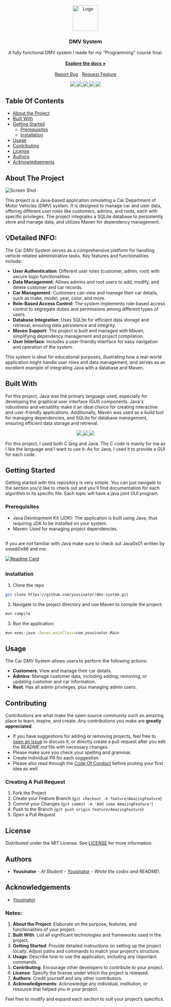 <br/>
<p align="center">
  <a href="https://github.com/Yousinator/dmv-system">
    <img src="https://github.com/ShaanCoding/ReadME-Generator/blob/main/images/logo.png" alt="Logo" width="80" height="80">
  </a>

  <h3 align="center">DMV System</h3>

  <p align="center">
    A fully functional DMV system I made for my "Programming" course final. 
    <br/>
    <br/>
    <a href="https://github.com/Yousinator/dmv-system"><strong>Explore the docs »</strong></a>
    <br/>
    <br/>
    <a href="https://github.com/Yousinator/dmv-system/issues">Report Bug</a>
    .
    <a href="https://github.com/Yousinator/dmv-system/issues">Request Feature</a>
  </p>
</p>
<p align="center">
  <a href="">
<img src="https://img.shields.io/github/downloads/Yousinator/dmv-system/total"> <img src ="https://img.shields.io/github/contributors/Yousinator/dmv-system?color=dark-green"> <img src ="https://img.shields.io/github/forks/Yousinator/dmv-system?style=social"> <img src ="https://img.shields.io/github/stars/Yousinator/dmv-system?style=social"> <img src ="https://img.shields.io/github/license/Yousinator/dmv-system">
  </a>
</p>

## Table Of Contents

- [About the Project](#about-the-project)
- [Built With](#built-with)
- [Getting Started](#getting-started)
  - [Prerequisites](#prerequisites)
  - [Installation](#installation)
- [Usage](#usage)
- [Contributing](#contributing)
- [License](#license)
- [Authors](#authors)
- [Acknowledgements](#acknowledgements)

## About The Project

![Screen Shot](https://i.pinimg.com/originals/9c/8c/db/9c8cdbb2bd7b637edd5b3a767b74153a.gif)

This project is a Java-based application simulating a Car Department of Motor Vehicles (DMV) system. It is designed to manage car and user data, offering different user roles like customers, admins, and roots, each with specific privileges. The project integrates a SQLite database to persistently store and manage data, and utilizes Maven for dependency management.

## 💡Detailed INFO:

The Car DMV System serves as a comprehensive platform for handling vehicle-related administrative tasks. Key features and functionalities include:

- **User Authentication**: Different user roles (customer, admin, root) with secure login functionalities.
- **Data Management**: Allows admins and root users to add, modify, and delete customer and car records.
- **Car Management**: Customers can view and manage their car details, such as make, model, year, color, and more.
- **Role-Based Access Control**: The system implements role-based access control to segregate duties and permissions among different types of users.
- **Database Integration**: Uses SQLite for efficient data storage and retrieval, ensuring data persistence and integrity.
- **Maven Support**: The project is built and managed with Maven, simplifying dependency management and project compilation.
- **User Interface**: Includes a user-friendly interface for easy navigation and operation of the system.

This system is ideal for educational purposes, illustrating how a real-world application might handle user roles and data management, and serves as an excellent example of integrating Java with a database and Maven.

## Built With

For this project, Java was the primary language used, especially for developing the graphical user interface (GUI) components. Java's robustness and versatility make it an ideal choice for creating interactive and user-friendly applications. Additionally, Maven was used as a build tool for managing dependencies, and SQLite for database management, ensuring efficient data storage and retrieval.

<p align="center">
  <a href="">
    <img src="https://img.shields.io/badge/Written%20in-Java-red.svg">
    <img src="https://img.shields.io/badge/Build%20Tool-Maven-C71A36.svg">
    <img src="https://img.shields.io/badge/Database-SQLite-003B57.svg">
  </a>
</p>

For this project, I used both C lang and Java. The C code is mainly for me as I like the language and I want to use it. As for Java, I used it to provide a GUI for each code.

## Getting Started

Getting started with this repository is very simple. You can just navigate to the section you'd like to check out and you'll find documentation for each algorithm in its specific file. Each topic will have a java joint GUI program.

### Prerequisites

- Java Development Kit (JDK): The application is built using Java, thus requiring JDK to be installed on your system.
- Maven: Used for managing project dependencies.

##

If you are not familiar with Java make sure to check out Java0x01 written by smadi0x86 and me:

[![Readme Card](https://github-readme-stats.vercel.app/api/pin/?username=smadi0x86&repo=Java0x01&show_owner=true&theme=dark)](https://github.com/smadi0x86/Java0x01)

##

### Installation

1. Clone the repo

```sh
git clone https://github.com/yousinator/dmv-system.git
```

2. Navigate to the project directory and use Maven to compile the project:

```sh
mvn compile
```

3. Run the application:

```sh
mvn exec:java -Dexec.mainClass=com.yousinator.Main
```

## Usage

The Car DMV System allows users to perform the following actions:

- **Customers**: View and manage their car details.
- **Admins**: Manage customer data, including adding, removing, or updating customer and car information.
- **Root**: Has all admin privileges, plus managing admin users.

## Contributing

Contributions are what make the open-source community such an amazing place to learn, inspire, and create. Any contributions you make are **greatly appreciated**.

- If you have suggestions for adding or removing projects, feel free to [open an issue](https://github.com/Yousinator/dmv-system/issues/new) to discuss it, or directly create a pull request after you edit the _README.md_ file with necessary changes.
- Please make sure you check your spelling and grammar.
- Create individual PR for each suggestion.
- Please also read through the [Code Of Conduct](https://github.com/Yousinator/dmv-system/blob/main/CODE_OF_CONDUCT.md) before posting your first idea as well.

### Creating A Pull Request

1. Fork the Project
2. Create your Feature Branch (`git checkout -b feature/AmazingFeature`)
3. Commit your Changes (`git commit -m 'Add some AmazingFeature'`)
4. Push to the Branch (`git push origin feature/AmazingFeature`)
5. Open a Pull Request

## License

Distributed under the MIT License. See [LICENSE](https://github.com/Yousinator/dmv-system/blob/main/LICENSE.md) for more information.

## Authors

- **Yousinator** - _AI Student_ - [Yousinator](https://github.com/Yousinator/) - _Wrote the codes and README_\

## Acknowledgements

- [Yousinator](https://github.com/Yousinator)

### Notes:

1. **About the Project**: Elaborate on the purpose, features, and functionalities of your project.
2. **Built With**: List all significant technologies and frameworks used in the project.
3. **Getting Started**: Provide detailed instructions on setting up the project locally. Adjust paths and commands to match your project's structure.
4. **Usage**: Describe how to use the application, including any important commands.
5. **Contributing**: Encourage other developers to contribute to your project.
6. **License**: Specify the license under which the project is released.
7. **Authors**: Credit yourself and any other contributors.
8. **Acknowledgements**: Acknowledge any individual, institution, or resource that helped you in your project.

Feel free to modify and expand each section to suit your project’s specifics.
